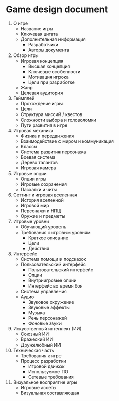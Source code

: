 Game design document
====================
1. О игре
   - Название игры
   - Ключевая цитата
   - Дополнительная информация
      - Разработчики
      - Авторы документа
2. Обзор игры
   - Игровая концепция
      - Высшая концепция
      - Ключевые особенности
      - Мотивация игрока
      - Цели при разработке
   - Жанр
   - Целевая аудитория
3. Геймплей
   - Прохождение игры
   - Цели
   - Структура миссий / квестов
   - Сложности выбора и головоломки
   - Пути развития в игре
4. Игровая механика
   - Физика и передвижения
   - Взаимодействие с миром и коммуникация
   - Классы
   - Система развития персонажа
   - Боевая система
   - Дерево талантов
   - Игровая камера
5. Игровые опции
   - Опции игры
   - Игровые сохранения
   - Пасхалки и читы
6. Сеттинг и игровая вселенная
   - История вселенной
   - Игровой мир
   - Персонажи и НПЦ
   - Оружие и предметы
7. Игровые уровни
   - Обучающий уровень
   - Требования к игровым уровням
      - Краткое описание
      - Цели
      - Действия
8. Интерфейс
   - Система помощи и подсказок
   - Пользовательский интерфейс
      - Пользовательский интерфейс
      - Опции
      - Внутриигровые опции
      - Интерфейс во время боя
   - Система управления
   - Аудио
      - Звуковое окружение
      - Звуковые эффекты
      - Музыка
      - Речь персонажей
      - Фоновые звуки
9. Искусственный интеллект (ИИ)
    - Союзный ИИ
    - Вражеский ИИ
    - Дружелюбный ИИ
10. Техническая часть
    - Требования к игре
    - Процесс разработки
       - Игровой движок
       - Используемое ПО
       - Сетевые требования
11. Визуальное восприятие игры
    - Игровые ассеты
    - Визуальная составляющая
